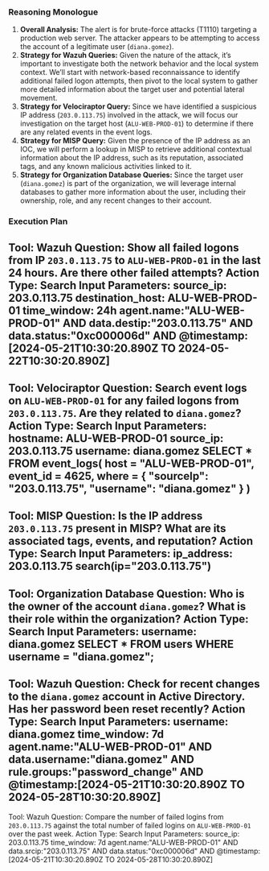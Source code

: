 ### Reasoning Monologue

1.  **Overall Analysis:** The alert is for brute-force attacks (T1110) targeting a production web server. The attacker appears to be attempting to access the account of a legitimate user (`diana.gomez`).
2.  **Strategy for Wazuh Queries:** Given the nature of the attack, it’s important to investigate both the network behavior and the local system context. We’ll start with network-based reconnaissance to identify additional failed logon attempts, then pivot to the local system to gather more detailed information about the target user and potential lateral movement.
3.  **Strategy for Velociraptor Query:** Since we have identified a suspicious IP address (`203.0.113.75`) involved in the attack, we will focus our investigation on the target host (`ALU-WEB-PROD-01`) to determine if there are any related events in the event logs.
4.  **Strategy for MISP Query:** Given the presence of the IP address as an IOC, we will perform a lookup in MISP to retrieve additional contextual information about the IP address, such as its reputation, associated tags, and any known malicious activities linked to it.
5.  **Strategy for Organization Database Queries:** Since the target user (`diana.gomez`) is part of the organization, we will leverage internal databases to gather more information about the user, including their ownership, role, and any recent changes to their account.

### Execution Plan

Tool: Wazuh
Question: Show all failed logons from IP `203.0.113.75` to `ALU-WEB-PROD-01` in the last 24 hours. Are there other failed attempts?
Action Type: Search
Input Parameters:
  source_ip: 203.0.113.75
  destination_host: ALU-WEB-PROD-01
  time_window: 24h
<EXECUTE>
agent.name:"ALU-WEB-PROD-01" AND data.destip:"203.0.113.75" AND data.status:"0xc000006d" AND @timestamp:[2024-05-21T10:30:20.890Z TO 2024-05-22T10:30:20.890Z]
</EXECUTE>
---
Tool: Velociraptor
Question: Search event logs on `ALU-WEB-PROD-01` for any failed logons from `203.0.113.75`. Are they related to `diana.gomez`?
Action Type: Search
Input Parameters:
  hostname: ALU-WEB-PROD-01
  source_ip: 203.0.113.75
  username: diana.gomez
<EXECUTE>
SELECT * FROM event_logs(
    host = "ALU-WEB-PROD-01",
    event_id = 4625,
    where = {
        "sourceIp": "203.0.113.75",
        "username": "diana.gomez"
    }
)
</EXECUTE>
---
Tool: MISP
Question: Is the IP address `203.0.113.75` present in MISP? What are its associated tags, events, and reputation?
Action Type: Search
Input Parameters:
  ip_address: 203.0.113.75
<EXECUTE>
search(ip="203.0.113.75")
</EXECUTE>
---
Tool: Organization Database
Question: Who is the owner of the account `diana.gomez`? What is their role within the organization?
Action Type: Search
Input Parameters:
  username: diana.gomez
<EXECUTE>
SELECT * FROM users WHERE username = "diana.gomez";
</EXECUTE>
---
Tool: Wazuh
Question: Check for recent changes to the `diana.gomez` account in Active Directory. Has her password been reset recently?
Action Type: Search
Input Parameters:
  username: diana.gomez
  time_window: 7d
<EXECUTE>
agent.name:"ALU-WEB-PROD-01" AND data.username:"diana.gomez" AND rule.groups:"password_change" AND @timestamp:[2024-05-21T10:30:20.890Z TO 2024-05-28T10:30:20.890Z]
</EXECUTE>
---
Tool: Wazuh
Question: Compare the number of failed logins from `203.0.113.75` against the total number of failed logins on `ALU-WEB-PROD-01` over the past week.
Action Type: Search
Input Parameters:
  source_ip: 203.0.113.75
  time_window: 7d
<EXECUTE>
agent.name:"ALU-WEB-PROD-01" AND data.srcip:"203.0.113.75" AND data.status:"0xc000006d" AND @timestamp:[2024-05-21T10:30:20.890Z TO 2024-05-28T10:30:20.890Z]
</EXECUTE>